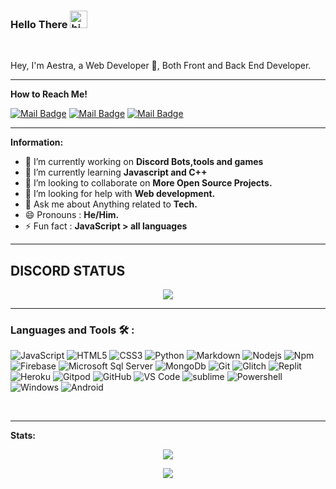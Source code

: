 ### Hello There <img src="https://user-images.githubusercontent.com/1303154/88677602-1635ba80-d120-11ea-84d8-d263ba5fc3c0.gif" width="28px" alt="hi"> 


<br/>


Hey, I'm Aestra, a Web Developer 🚀, Both Front and Back End Developer.

-----------------

**How to Reach Me!**

[![Mail Badge](https://img.shields.io/badge/-AestraTech-e74c3c?style=flat&labelColor=e74c3c&logo=youtube&logoColor=white)](https://youtube.com/channel/UCHvdoq_3hfsmpnntLqdsMmA) [![Mail Badge](https://img.shields.io/badge/-@Aestra_Dev-e84393?style=flat&labelColor=e84393&logo=instagram&logoColor=white)](https://instagram.com/Aestra_dev) [![Mail Badge](https://img.shields.io/badge/-@Aestra_Dev-00ACEE?style=flat&labelColor=00ACEE&logo=twitter&logoColor=white)](https://mobile.twitter.com/AestraDev)

-------------------


 **Information:**

- 🔭 I’m currently working on  **Discord Bots,tools and games**
- 🌱 I’m currently learning  **Javascript and C++**
- 👯 I’m looking to collaborate on **More Open Source Projects.**
- 🤔 I’m looking for help with  **Web development.**
- 💬 Ask me about  Anything related to **Tech.**
- 😄 Pronouns :  **He/Him.**
- ⚡ Fun fact : **JavaScript > all languages**


-------------

## DISCORD STATUS

 <p align="center"> <img align="center" src='https://discord.c99.nl/widget/theme-3/757844447886311454.png'> </p>

--------------

### Languages and Tools 🛠 :


![JavaScript](https://img.shields.io/badge/-JavaScript-%23F7DF1C?style=flat-square&logo=javascript&logoColor=000000&labelColor=%23F7DF1C&color=%23FFCE5A)
![HTML5](https://img.shields.io/badge/-HTML5-%23E44D27?style=flat-square&logo=html5&logoColor=ffffff)
![CSS3](https://img.shields.io/badge/-CSS3-%231572B6?style=flat-square&logo=css3)
![Python](http://img.shields.io/badge/-Python-3776AB?style=flat-square&logo=python&logoColor=ffffff)
![Markdown](https://img.shields.io/badge/-Markdown-000000?style=flat-square&logo=markdown)
![Nodejs](https://img.shields.io/badge/-Nodejs-339933?style=flat-square&logo=Node.js&logoColor=ffffff)
![Npm](https://img.shields.io/badge/-npm-CB3837?style=flat-square&logo=npm)
![Firebase](https://img.shields.io/badge/-Firebase-FFCA28?style=flat-square&logo=firebase&logoColor=ffffff)
![Microsoft Sql Server](https://img.shields.io/badge/-Sql%20Server-CC2927?style=flat-square&logo=microsoft-sql-server&logoColor=ffffff)
![MongoDb](https://img.shields.io/badge/MongoDB-%234ea94b.svg?&style=flat-square&logo=mongodb&logoColor=white)
![Git](https://img.shields.io/badge/-Git-%23F05032?style=flat-square&logo=git&logoColor=%23ffffff)
![Glitch](https://img.shields.io/badge/-glitch-%23FF1493?style=flat-square&logo=glitch&logoColor=white)
![Replit](https://img.shields.io/badge/-replit-%23696969?style=flat-square&logo=repl.it&logoColor=white)
![Heroku](https://img.shields.io/badge/-heroku-%23CBC3E3?style=flat-square&logo=heroku&logoColor=white)
![Gitpod](https://img.shields.io/badge/-gitpod-%23FFA500?style=flat-square&logo=gitpod&logoColor=white)
![GitHub](https://img.shields.io/badge/-GitHub-181717?style=flat-square&logo=github)
![VS Code](http://img.shields.io/badge/-VS%20Code-007ACC?style=flat-square&logo=visual-studio-code&logoColor=ffffff)
![sublime](https://img.shields.io/badge/-sublime-%23575757?style=flat-square&logo=Sublime-text&logoColor=orange)
![Powershell](http://img.shields.io/badge/-Powershell-5391FE?style=flat-square&logo=powershell&logoColor=ffffff)
![Windows](http://img.shields.io/badge/-Windows-0078D6?style=flat-square&logo=windows&logoColor=ffffff)
![Android](https://img.shields.io/badge/Android-3DDC84?style=flat-square&logo=android&logoColor=white)

<br/>


-------------


**Stats:**  

 <p align="center"> <img align="center" src="https://github-readme-stats.vercel.app/api?username=AestraDev&show_icons=false&theme=tokyonight"> </p>

 <p align="center"> <img align="center" src="https://github-readme-stats.vercel.app/api/top-langs/?username=Aestradev&theme=tokyonight&hide=batchfile"> </p>








